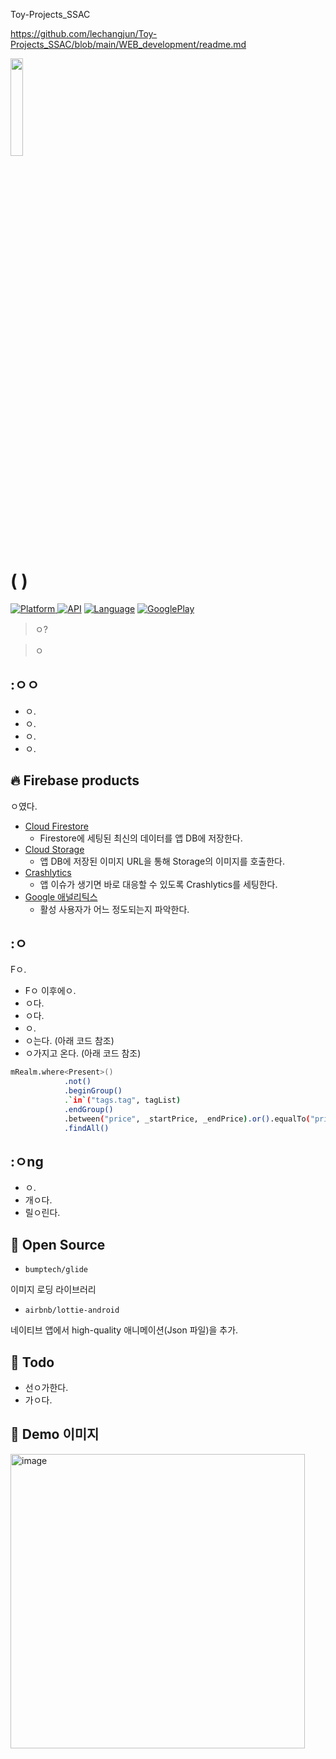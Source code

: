 Toy-Projects_SSAC

  
https://github.com/lechangjun/Toy-Projects_SSAC/blob/main/WEB_development/readme.md




<img src="https://github.com/Nexters/Yetda_Android/blob/master/app/src/main/res/mipmap-xxxhdpi/ic_launcher_round.png?raw=true" width="20%">

#  ( )

[![Platform](https://img.shields.io/badge/platform-Android-green.svg) ]()
[![API](https://img.shields.io/badge/API-19%2B-brightgreen.svg?style=flat)](https://android-arsenal.com/api?level=19)
[![Language](https://img.shields.io/github/languages/top/Nexters/Yetda_Android)]()
[![GooglePlay](https://img.shields.io/badge/google_play-Download-red?logo=google-play&logoColor=white)](https://play.google.com/store/apps/details?id=com.nexters.yetda.android)


> ㅇ?

> ㅇ

## :ㅇㅇ

- ㅇ.
- ㅇ.
- ㅇ.
- ㅇ.

## :fire: Firebase products

ㅇ였다.

- [Cloud Firestore](https://firebase.google.com/products/firestore?hl=ko)
  - Firestore에 세팅된 최신의 데이터를 앱 DB에 저장한다.
- [Cloud Storage](https://firebase.google.com/products/storage?hl=ko)
  - 앱 DB에 저장된 이미지 URL을 통해 Storage의 이미지를 호출한다.
- [Crashlytics](https://firebase.google.com/products/crashlytics?hl=ko)
  - 앱 이슈가 생기면 바로 대응할 수 있도록 Crashlytics를 세팅한다.
- [Google 애널리틱스](https://firebase.google.com/products/analytics?hl=ko)
  - 활성 사용자가 어느 정도되는지 파악한다.


## :ㅇ

Fㅇ.

- Fㅇ 이후에ㅇ.
- ㅇ다.
- ㅇ다.
- ㅇ.
- ㅇ는다. (아래 코드 참조)
- ㅇ가지고 온다. (아래 코드 참조)

```bash
mRealm.where<Present>()
            .not()
            .beginGroup()
            .`in`("tags.tag", tagList)
            .endGroup()
            .between("price", _startPrice, _endPrice).or().equalTo("price",0L)
            .findAll()
```


## :ㅇng
- ㅇ.
- 개ㅇ다.
- 릴ㅇ린다.


## :open_file_folder: Open Source

- `bumptech/glide`

이미지 로딩 라이브러리

- `airbnb/lottie-android`

네이티브 앱에서 high-quality 애니메이션(Json 파일)을 추가.


## :whale: Todo

- 선ㅇ가한다.
- 가ㅇ다.


## :baby_chick: Demo 이미지
<p float="left">
 <img width="471" alt="image" src="https://user-images.githubusercontent.com/68671394/129550491-0e06e6ac-1eab-43d8-b482-7a8235331b06.png">

</p>


